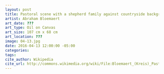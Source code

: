 ```yaml
---
layout: post
title: Pastoral scene with a shepherd family against countryside background
artist: Abraham Bloemaert
art_date: ???
art_type: Oil on Canvas
art_size: 107 cm x 68 cm
art_location: ???
image: 04-13.jpg
date: 2016-04-13 12:00:00 -05:00
categories:
tags:
cite_author: Wikipedia
cite_url: http://commons.wikimedia.org/wiki/File:Bloemaert_(Kreis)_Pastorale_Szene.jpg
---
```


